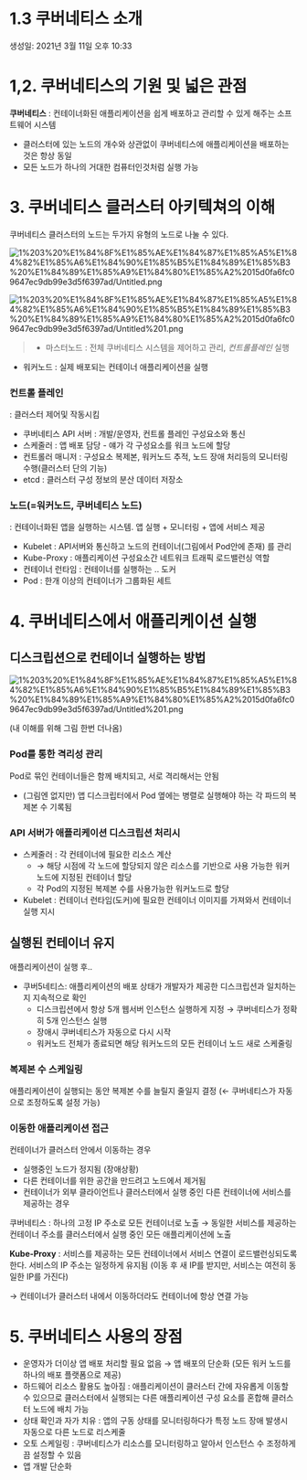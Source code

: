 # 1.3 쿠버네티스 소개

생성일: 2021년 3월 11일 오후 10:33

# 1,2. 쿠버네티스의 기원 및 넓은 관점

**쿠버네티스** : 컨테이너화된 애플리케이션을 쉽게 배포하고 관리할 수 있게 해주는 소프트웨어 시스템
- 클러스터에 있는 노드의 개수와 상관없이 쿠버네티스에 애플리케이션을 배포하는 것은 항상 동일
- 모든 노드가 하나의 거대한 컴퓨터인것처럼 실행 가능

# 3. 쿠버네티스 클러스터 아키텍쳐의 이해

쿠버네티스 클러스터의 노드는 두가지 유형의 노드로 나눌 수 있다.

![1%203%20%E1%84%8F%E1%85%AE%E1%84%87%E1%85%A5%E1%84%82%E1%85%A6%E1%84%90%E1%85%B5%E1%84%89%E1%85%B3%20%E1%84%89%E1%85%A9%E1%84%80%E1%85%A2%2015d0fa6fc09647ec9db99e3d5f6397ad/Untitled.png](1%203%20%E1%84%8F%E1%85%AE%E1%84%87%E1%85%A5%E1%84%82%E1%85%A6%E1%84%90%E1%85%B5%E1%84%89%E1%85%B3%20%E1%84%89%E1%85%A9%E1%84%80%E1%85%A2%2015d0fa6fc09647ec9db99e3d5f6397ad/Untitled.png)

![1%203%20%E1%84%8F%E1%85%AE%E1%84%87%E1%85%A5%E1%84%82%E1%85%A6%E1%84%90%E1%85%B5%E1%84%89%E1%85%B3%20%E1%84%89%E1%85%A9%E1%84%80%E1%85%A2%2015d0fa6fc09647ec9db99e3d5f6397ad/Untitled%201.png](1%203%20%E1%84%8F%E1%85%AE%E1%84%87%E1%85%A5%E1%84%82%E1%85%A6%E1%84%90%E1%85%B5%E1%84%89%E1%85%B3%20%E1%84%89%E1%85%A9%E1%84%80%E1%85%A2%2015d0fa6fc09647ec9db99e3d5f6397ad/Untitled%201.png)

> * 마스터노드 : 전체 쿠버네티스 시스템을 제어하고 관리, *컨트롤플레인* 실행
* 워커노드 : 실제 배포되는 컨테이너 애플리케이션을 실행

### 컨트롤 플레인

: 클러스터 제어및 작동시킴

- 쿠버네티스 API 서버 : 개발/운영자, 컨트롤 플레인 구성요소와 통신
- 스케줄러 : 앱 배포 담당 - 얘가 각 구성요소를 워크 노드에 할당
- 컨트롤러 매니저 : 구성요소 복제본, 워커노드 추적, 노드 장애 처리등의 모니터링 수행(클러스터 단의 기능)
- etcd : 클러스터 구성 정보의 분산 데이터 저장소

### 노드(=워커노드, 쿠버네티스 노드)

: 컨테이너화된 앱을 실행하는 시스템. 앱 실행 + 모니터링 + 앱에 서비스 제공

- Kubelet : API서버와 통신하고 노드의 컨테이너(그림에서 Pod안에 존재) 를 관리
- Kube-Proxy : 애플리케이션 구성요소간 네트워크 트래픽 로드밸런싱 역할
- 컨테이너 런타임 : 컨테이너를 실행하는 .. 도커
- Pod : 한개 이상의 컨테이너가 그룹화된 세트

# 4. 쿠버네티스에서 애플리케이션 실행

## 디스크립션으로 컨테이너 실행하는 방법

![1%203%20%E1%84%8F%E1%85%AE%E1%84%87%E1%85%A5%E1%84%82%E1%85%A6%E1%84%90%E1%85%B5%E1%84%89%E1%85%B3%20%E1%84%89%E1%85%A9%E1%84%80%E1%85%A2%2015d0fa6fc09647ec9db99e3d5f6397ad/Untitled%201.png](1%203%20%E1%84%8F%E1%85%AE%E1%84%87%E1%85%A5%E1%84%82%E1%85%A6%E1%84%90%E1%85%B5%E1%84%89%E1%85%B3%20%E1%84%89%E1%85%A9%E1%84%80%E1%85%A2%2015d0fa6fc09647ec9db99e3d5f6397ad/Untitled%201.png)

(내 이해를 위해 그림 한번 더나옴)

### Pod를 통한 격리성 관리

Pod로 묶인 컨테이너들은 함께 배치되고, 서로 격리해서는 안됨

- (그림엔 없지만) 앱 디스크립터에서 Pod 옆에는 병렬로 실행해야 하는 각 파드의 복제본 수 기록됨

### API 서버가 애플리케이션 디스크립션 처리시

- 스케줄러 : 각 컨테이너에 필요한 리소스 계산
    - → 해당 시점에 각 노드에 할당되지 않은 리소스를 기반으로 사용 가능한 워커 노드에 지정된 컨테이너 할당
    - 각 Pod의 지정된 복제본 수를 사용가능한 워커노드로 할당
- Kubelet : 컨테이너 런타임(도커)에 필요한 컨테이너 이미지를 가져와서 컨테이너 실행 지시

## 실행된 컨테이너 유지

애플리케이션이 실행 후..

- 쿠버5네티스: 애플리케이션의 배포 상태가 개발자가 제공한 디스크립션과 일치하는지 지속적으로 확인
    - 디스크립션에서 항상 5개 웹서버 인스턴스 실행하게 지정 → 쿠버네티스가 정확히 5개 인스턴스 실행
    - 장애시 쿠버네티스가 자동으로 다시 시작
    - 워커노드 전체가 종료되면 해당 워커노드의 모든 컨테이너 노드 새로 스케줄링

### 복제본 수 스케일링

애플리케이션이 실행되는 동안 복제본 수를 늘릴지 줄일지 결정 (← 쿠버네티스가 자동으로 조정하도록 설정 가능)

### 이동한 애플리케이션 접근

컨테이너가 클러스터 안에서 이동하는 경우

- 실행중인 노드가 정지됨 (장애상황)
- 다른 컨테이너를 위한 공간을 만드려고 노드에서 제거됨
- 컨테이너가 외부 클라이언트나 클러스터에서 실행 중인 다른 컨테이너에 서비스를 제공하는 경우

쿠버네티스 : 하나의 고정 IP 주소로 모든 컨테이너로 노출 → 동일한 서비스를 제공하는 컨테이너 주소를 클러스터에서 실행 중인 모든 애플리케이션에 노출

**Kube-Proxy** : 서비스를 제공하는 모든 컨테이너에서 서비스 연결이 로드밸런싱되도록 한다. 서비스의 IP 주소는 일정하게 유지됨 (이동 후 새 IP를 받지만, 서비스는 여전히 동일한 IP를 가진다)

→ 컨테이너가 클러스터 내에서 이동하더라도 컨테이너에 항상 연결 가능

# 5. 쿠버네티스 사용의 장점

- 운영자가 더이상 앱 배포 처리할 필요 없음 → 앱 배포의 단순화 (모든 워커 노드를 하나의 배포 플랫폼으로 제공)
- 하드웨어 리소스 활용도 높아짐 : 애플리케이션이 클러스터 간에 자유롭게 이동할 수 있으므로 클러스터에서 실행되는 다른 애플리케이션 구성 요소를 혼합해 클러스터 노드에 배치 가능
- 상태 확인과 자가 치유 : 앱의 구동 상태를 모니터링하다가 특정 노드 장애 발생시 자동으로 다른 노드로 리스케줄
- 오토 스케일링 : 쿠버네티스가 리소스를 모니터링하고 알아서 인스턴스 수 조정하게끔 설정할 수 있음
- 앱 개발 단순화